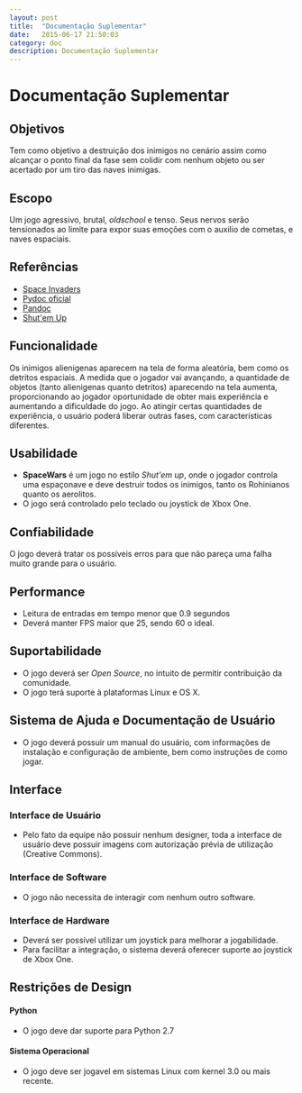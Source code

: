 ```yaml
---
layout: post
title:  "Documentação Suplementar"
date:   2015-06-17 21:50:03
category: doc
description: Documentação Suplementar
---
```


# Documentação Suplementar

## Objetivos

Tem como objetivo a destruição dos inimigos no cenário assim como alcançar o ponto final da fase sem colidir com nenhum objeto ou ser acertado por um tiro das naves inimigas.

## Escopo


Um jogo agressivo, brutal, *oldschool* e tenso. Seus nervos serão tensionados ao limite para expor suas emoções com o auxilio de cometas, e naves espaciais.

## Referências

- [Space Invaders](http://en.wikipedia.org/wiki/Space_Invaders)
- [Pydoc oficial](http://pydoc.net/Python/cocos2d/)
- [Pandoc](http://en.wikipedia.org/wiki/Pandoc)
- [Shut'em Up](https://pt.wikipedia.org/wiki/Jogo_eletr%C3%B4nico_de_tiro)

## Funcionalidade

Os inimigos alienigenas aparecem na tela de forma aleatória, bem como os detritos espaciais. A medida que o jogador vai avançando, a quantidade de objetos (tanto alienigenas quanto detritos) aparecendo na tela aumenta, proporcionando ao jogador oportunidade de obter mais experiência e aumentando a dificuldade do jogo. Ao atingir certas quantidades de experiência, o usuário poderá liberar outras fases, com características diferentes.


## Usabilidade

* **SpaceWars** é um jogo no estilo *Shut'em up*, onde o jogador controla uma espaçonave e deve destruir todos os inimigos, tanto os Rohinianos quanto os aerolitos.
* O jogo será controlado pelo teclado ou joystick de Xbox One.

## Confiabilidade

O jogo deverá tratar os possíveis erros para que não pareça uma falha muito grande para o usuário.

## Performance

- Leitura de entradas em tempo menor que 0.9 segundos
- Deverá manter FPS maior que 25, sendo 60 o ideal.

## Suportabilidade

- O jogo deverá ser *Open Source*, no intuito de permitir contribuição da comunidade.
- O jogo terá suporte à plataformas Linux e OS X.

## Sistema de Ajuda e Documentação de Usuário

- O jogo deverá possuir um manual do usuário, com informações de instalação e configuração de ambiente, bem como instruções de como jogar.

## Interface

### Interface de Usuário

- Pelo fato da equipe não possuir nenhum designer, toda a interface de usuário deve possuir imagens com autorização prévia de utilização (Creative Commons).

### Interface de Software

- O jogo não necessita de interagir com nenhum outro software.

### Interface de Hardware

- Deverá ser possível utilizar um joystick para melhorar a jogabilidade.
- Para facilitar a integração, o sistema deverá oferecer suporte ao joystick de Xbox One.

## Restrições de Design

#### Python

- O jogo deve dar suporte para Python 2.7

#### Sistema Operacional

- O jogo deve ser jogavel em sistemas Linux com kernel 3.0 ou mais recente.
